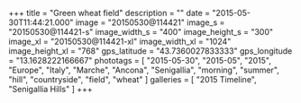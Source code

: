 +++
title = "Green wheat field"
description = ""
date = "2015-05-30T11:44:21.000"
image = "20150530@114421"
image_s = "20150530@114421-s"
image_width_s = "400"
image_height_s = "300"
image_xl = "20150530@114421-xl"
image_width_xl = "1024"
image_height_xl = "768"
gps_latitude = "43.7360027833333"
gps_longitude = "13.1628222166667"
phototags = [ "2015-05-30", "2015-05", "2015", "Europe", "Italy", "Marche", "Ancona", "Senigallia", "morning", "summer", "hill", "countryside", "field", "wheat" ]
galleries = [ "2015 Timeline", "Senigallia Hills" ]
+++
